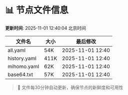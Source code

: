 # 📊 节点文件信息

**更新时间**: 2025-11-01 12:40:04 北京时间

| 文件名 | 大小 | 最后修改 |
|--------|------|----------|
| all.yaml | 54K | 2025-11-01 12:40 |
| history.yaml | 411K | 2025-11-01 12:40 |
| mihomo.yaml | 62K | 2025-11-01 12:40 |
| base64.txt | 57K | 2025-11-01 12:40 |

> 🔄 文件每30分钟自动更新，确保节点的新鲜度和可用性
